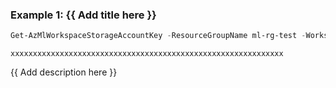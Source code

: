 ### Example 1: {{ Add title here }}
```powershell
Get-AzMlWorkspaceStorageAccountKey -ResourceGroupName ml-rg-test -WorkspaceName mlworkspace-cli01
```

```output
xxxxxxxxxxxxxxxxxxxxxxxxxxxxxxxxxxxxxxxxxxxxxxxxxxxxxxxxxxxxx
```

{{ Add description here }}

